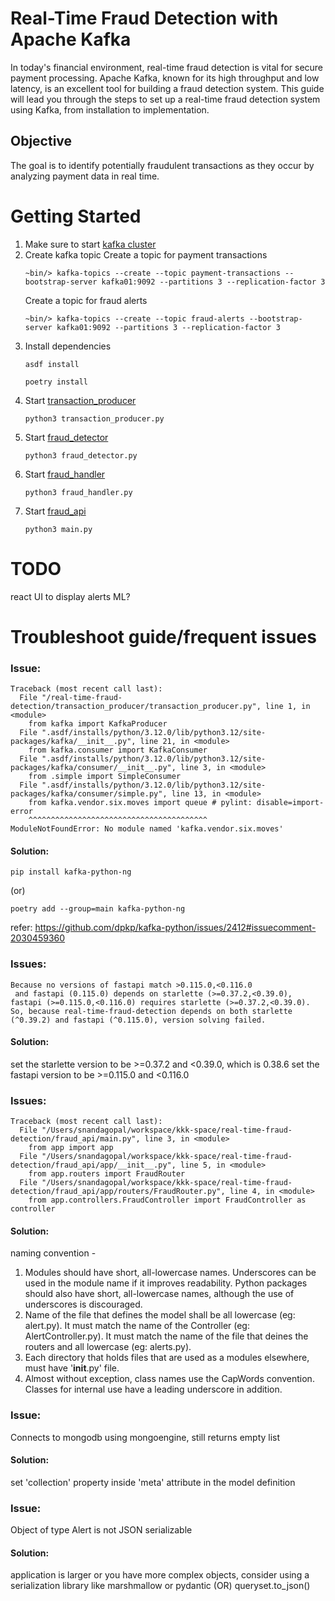 # Real-Time Fraud Detection with Apache Kafka

In today's financial environment, real-time fraud detection is vital for secure payment processing. Apache Kafka, known for its high throughput and low latency, is an excellent tool for building a fraud detection system. This guide will lead you through the steps to set up a real-time fraud detection system using Kafka, from installation to implementation.

## Objective
The goal is to identify potentially fraudulent transactions as they occur by analyzing payment data in real time.

# Getting Started

1. Make sure to start [kafka cluster](https://github.com/siddharth-nandagopal/kafka-kraft-cluster)
2. Create kafka topic
	Create a topic for payment transactions
	```
	~bin/> kafka-topics --create --topic payment-transactions --bootstrap-server kafka01:9092 --partitions 3 --replication-factor 3
	```
	Create a topic for fraud alerts
	```
	~bin/> kafka-topics --create --topic fraud-alerts --bootstrap-server kafka01:9092 --partitions 3 --replication-factor 3
	```
3. Install dependencies
	```
	asdf install

	poetry install
	```
4. Start [transaction_producer](https://github.com/siddharth-nandagopal/real-time-fraud-detection/tree/development/transaction_producer)
	```
	python3 transaction_producer.py 
	```
5. Start [fraud_detector](https://github.com/siddharth-nandagopal/real-time-fraud-detection/tree/development/fraud_detector)
	```
	python3 fraud_detector.py 
	```
6. Start [fraud_handler](https://github.com/siddharth-nandagopal/real-time-fraud-detection/tree/development/fraud_handler)
	```
	python3 fraud_handler.py 
	```
7. Start [fraud_api](https://github.com/siddharth-nandagopal/real-time-fraud-detection/tree/development/fraud_api)
	```
	python3 main.py
	```

# TODO
react UI to display alerts
ML?


# Troubleshoot guide/frequent issues

### Issue:
```
Traceback (most recent call last):
  File "/real-time-fraud-detection/transaction_producer/transaction_producer.py", line 1, in <module>
    from kafka import KafkaProducer
  File ".asdf/installs/python/3.12.0/lib/python3.12/site-packages/kafka/__init__.py", line 21, in <module>
    from kafka.consumer import KafkaConsumer
  File ".asdf/installs/python/3.12.0/lib/python3.12/site-packages/kafka/consumer/__init__.py", line 3, in <module>
    from .simple import SimpleConsumer
  File ".asdf/installs/python/3.12.0/lib/python3.12/site-packages/kafka/consumer/simple.py", line 13, in <module>
    from kafka.vendor.six.moves import queue # pylint: disable=import-error
    ^^^^^^^^^^^^^^^^^^^^^^^^^^^^^^^^^^^^^^^^
ModuleNotFoundError: No module named 'kafka.vendor.six.moves'
```
#### Solution:
```
pip install kafka-python-ng
```
(or)
```
poetry add --group=main kafka-python-ng
```
refer: https://github.com/dpkp/kafka-python/issues/2412#issuecomment-2030459360





### Issues:
```
Because no versions of fastapi match >0.115.0,<0.116.0
 and fastapi (0.115.0) depends on starlette (>=0.37.2,<0.39.0), fastapi (>=0.115.0,<0.116.0) requires starlette (>=0.37.2,<0.39.0).
So, because real-time-fraud-detection depends on both starlette (^0.39.2) and fastapi (^0.115.0), version solving failed.
```
#### Solution:
set the starlette version to be >=0.37.2 and <0.39.0, which is 0.38.6
set the fastapi version to be >=0.115.0 and <0.116.0


### Issues:
```
Traceback (most recent call last):
  File "/Users/snandagopal/workspace/kkk-space/real-time-fraud-detection/fraud_api/main.py", line 3, in <module>
    from app import app
  File "/Users/snandagopal/workspace/kkk-space/real-time-fraud-detection/fraud_api/app/__init__.py", line 5, in <module>
    from app.routers import FraudRouter
  File "/Users/snandagopal/workspace/kkk-space/real-time-fraud-detection/fraud_api/app/routers/FraudRouter.py", line 4, in <module>
    from app.controllers.FraudController import FraudController as controller
```
#### Solution:
naming convention - 
1. Modules should have short, all-lowercase names.  Underscores can be used in the module name if it improves readability.  Python packages should also have short, all-lowercase names, although the use of underscores is discouraged.
2. Name of the file that defines the model shall be all lowercase (eg: alert.py). It must match the name of the <Prefix>Controller (eg: AlertController.py). It must match the name of the file that deines the routers and all lowercase (eg: alerts.py).
3. Each directory that holds files that are used as a modules elsewhere, must have '__init__.py' file.
4. Almost without exception, class names use the CapWords convention. Classes for internal use have a leading underscore in addition.



### Issue:
Connects to mongodb using mongoengine, still returns empty list
#### Solution: 
set 'collection' property inside 'meta' attribute in the model definition


### Issue:
Object of type Alert is not JSON serializable
#### Solution:
application is larger or you have more complex objects, consider using a serialization library like marshmallow or pydantic
(OR)
queryset.to_json()


